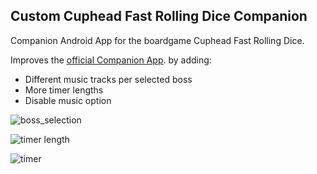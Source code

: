 ## Custom Cuphead Fast Rolling Dice Companion

Companion Android App for the boardgame Cuphead Fast Rolling Dice.

Improves the [official Companion App]([https://pages.github.com/](https://play.google.com/store/apps/details?id=io.milkcan.cuphead)). by adding:

* Different music tracks per selected boss
* More timer lengths
* Disable music option


![boss_selection](https://github.com/miguel-saiph/cuphead-custom-companion/assets/40894891/8bc42a66-3236-440d-92e8-f40f25f49445)

![timer length](https://github.com/miguel-saiph/cuphead-custom-companion/assets/40894891/8946aa36-74fd-43c8-96e9-30146a4537ed)

![timer](https://github.com/miguel-saiph/cuphead-custom-companion/assets/40894891/3c32a7bf-5feb-4609-98d1-e7343edc36e2)
